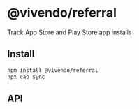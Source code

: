# @vivendo/referral

Track App Store and Play Store app installs

## Install

```bash
npm install @vivendo/referral
npx cap sync
```

## API

<docgen-index></docgen-index>

<docgen-api>
<!-- run docgen to generate docs from the source -->
<!-- More info: https://github.com/ionic-team/capacitor-docgen -->
</docgen-api>
